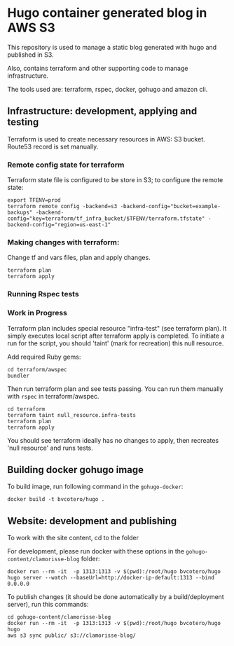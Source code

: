 # Hugo container generated blog in AWS S3

This repository is used to manage a static blog generated with hugo and published in S3.

Also, contains terraform and other supporting code to manage infrastructure.

The tools used are: terraform, rspec, docker, gohugo and amazon cli.

## Infrastructure: development, applying and testing

Terraform is used to create necessary resources in AWS: S3 bucket.
Route53 record is set manually. 

### Remote config state for terraform

Terraform state file is configured to be store in S3; to configure the remote state:

```
export TFENV=prod
terraform remote config -backend=s3 -backend-config="bucket=example-backups" -backend-config="key=terraform/tf_infra_bucket/$TFENV/terraform.tfstate" -backend-config="region=us-east-1"
```

### Making changes with terraform:

Change tf and vars files, plan and apply changes.

```
terraform plan
terraform apply
```

### Running Rspec tests

### Work in Progress

Terraform plan includes special resource "infra-test" (see terraform plan). It simply executes local script after terraform apply is completed. To initiate a run for the script, you should 'taint' (mark for recreation) this null resource.

Add required Ruby gems:

```
cd terraform/awspec
bundler
```

Then run terraform plan and see tests passing. You can run them manually with `rspec` in terraform/awspec.

```
cd terraform
terraform taint null_resource.infra-tests 
terraform plan 
terraform apply 
```

You should see terraform ideally has no changes to apply, then recreates 'null resource' and runs tests.

## Building docker gohugo image

To build image, run following command in the `gohugo-docker`:

```
docker build -t bvcotero/hugo .
```

## Website: development and publishing

To work with the site content, cd to the folder

For development, please run docker with these options in the `gohugo-content/clamorisse-blog` folder:

```
docker run --rm -it  -p 1313:1313 -v $(pwd):/root/hugo bvcotero/hugo  hugo server --watch --baseUrl=http://docker-ip-default:1313 --bind 0.0.0.0
```

To publish changes (it should be done automatically by a build/deployment server), run this commands:

```
cd gohugo-content/clamorisse-blog
docker run --rm -it  -p 1313:1313 -v $(pwd):/root/hugo bvcotero/hugo  hugo
aws s3 sync public/ s3://clamorisse-blog/
```